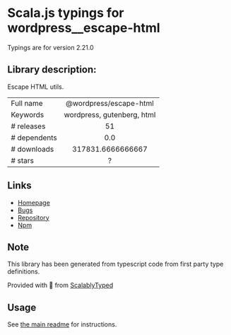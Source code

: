 
# Scala.js typings for wordpress__escape-html

Typings are for version 2.21.0

## Library description:
Escape HTML utils.

|                    |                 |
| ------------------ | :-------------: |
| Full name          | @wordpress/escape-html |
| Keywords           | wordpress, gutenberg, html |
| # releases         | 51 |
| # dependents       | 0.0 |
| # downloads        | 317831.6666666667 |
| # stars            | ? |

## Links
- [Homepage](https://github.com/WordPress/gutenberg/tree/HEAD/packages/escape-html/README.md)
- [Bugs](https://github.com/WordPress/gutenberg/issues)
- [Repository](https://github.com/WordPress/gutenberg)
- [Npm](https://www.npmjs.com/package/%40wordpress%2Fescape-html)
    


## Note
This library has been generated from typescript code from first party type definitions.

Provided with :purple_heart: from [ScalablyTyped](https://github.com/oyvindberg/ScalablyTyped)

## Usage
See [the main readme](../../readme.md) for instructions.


